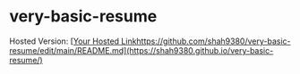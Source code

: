 # very-basic-resume
Hosted Version: [[Your Hosted Link](https://github.com/shah9380/very-basic-resume/edit/main/README.md)https://github.com/shah9380/very-basic-resume/edit/main/README.md](https://shah9380.github.io/very-basic-resume/)


